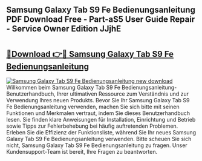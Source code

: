 ## Samsung Galaxy Tab S9 Fe Bedienungsanleitung PDF Download Free - Part-aS5 User Guide Repair - Service Owner Edition JJjhE

# <h2><a href="http://df5hc1q.blite.top/?on=Samsung+Galaxy+Tab+S9+Fe+Bedienungsanleitung">🔗Download 👉🔴 Samsung Galaxy Tab S9 Fe Bedienungsanleitung</a></h2>

[![Samsung Galaxy Tab S9 Fe Bedienungsanleitung new download](https://i.imgur.com/lujVjoI.png)](http://df5hc1q.blite.top/?on=Samsung+Galaxy+Tab+S9+Fe+Bedienungsanleitung)
Willkommen beim Samsung Galaxy Tab S9 Fe Bedienungsanleitung-Benutzerhandbuch, Ihrer ultimativen Ressource zum Verständnis und zur Verwendung Ihres neuen Produkts. Bevor Sie Ihr Samsung Galaxy Tab S9 Fe Bedienungsanleitung verwenden, machen Sie sich bitte mit seinen Funktionen und Merkmalen vertraut, indem Sie dieses Benutzerhandbuch lesen. Sie finden klare Anweisungen für Installation, Einrichtung und Betrieb sowie Tipps zur Fehlerbehebung bei häufig auftretenden Problemen. Erleben Sie die Effizienz der Funktionsliste, während Sie Ihr neues Samsung Galaxy Tab S9 Fe Bedienungsanleitung verwenden. Bitte scheuen Sie sich nicht, Samsung Galaxy Tab S9 Fe Bedienungsanleitung zu fragen. Unser Kundensupport-Team ist bereit, Ihre Fragen zu beantworten.
